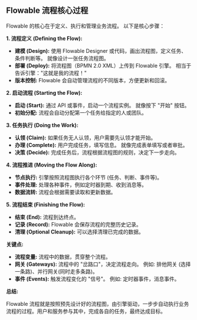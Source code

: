 ## Flowable 流程核心过程 

Flowable 的核心在于定义、执行和管理业务流程。 以下是核心步骤：

**1. 流程定义 (Defining the Flow):**

*   **建模 (Design):** 使用 Flowable Designer 或代码，画出流程图，定义任务、条件判断等。  就像设计一张任务流程图。
*   **部署 (Deploy):** 将流程图（BPMN 2.0 XML）上传到 Flowable 引擎。  相当于告诉引擎："这就是我的流程！"
*   **版本控制:** Flowable 会自动管理流程的不同版本，方便更新和回滚。

**2. 启动流程 (Starting the Flow):**

*   **启动 (Start):**  通过 API 或事件，启动一个流程实例。 就像按下 "开始" 按钮。
*   **初始分配:**  流程会自动分配第一个任务给指定的人或团队。

**3. 任务执行 (Doing the Work):**

*   **认领 (Claim):** 如果任务无人认领，用户需要先认领才能开始。
*   **办理 (Complete):** 用户完成任务，填写信息。 就像完成表单填写或者审批。
*   **决策 (Decide):** 完成任务后，流程根据流程图的规则，决定下一步走向。

**4. 流程推进 (Moving the Flow Along):**

*   **节点执行:** 引擎按照流程图执行各个环节 (任务、判断、事件等)。
*   **事件处理:** 处理各种事件，例如定时器到期、收到消息等。
*   **数据流转:** 流程会根据需要读取和更新数据。

**5. 流程结束 (Finishing the Flow):**

*   **结束 (End):** 流程到达终点。
*   **记录 (Record):** Flowable 会保存流程的完整历史记录。
*   **清理 (Optional Cleanup):**  可以选择清理已完成的数据。

**关键点:**

*   **流程变量:**  流程中的数据，贯穿整个流程。
*   **网关 (Gateways):** 流程中的 "岔路口"，决定流程走向。 例如: 排他网关 (选择一条路)、并行网关(同时走多条路)。
*   **事件 (Events):** 触发流程变化的 "信号"。 例如: 定时器事件，消息事件。

**总结:**

Flowable 流程就是按照预先设计好的流程图，由引擎驱动，一步步自动执行业务流程的过程。用户和服务参与其中，完成各自的任务，最终达成目标。
